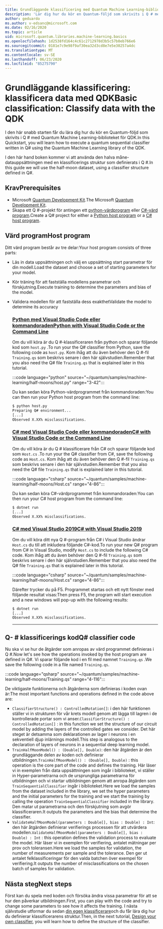 ```yaml
---
title: Grundläggande klassificering med Quantum Machine Learning-biblioteket
description: 'Lär dig hur du kör en Quantum-följd som skrivits i Q # med Quantum Machine Learning-biblioteket för Microsoft-QDK.'
author: geduardo
ms.author: v-edsanc@microsoft.com
ms.date: 02/16/2020
ms.topic: article
uid: microsoft.quantum.libraries.machine-learning.basics
ms.openlocfilehash: 1d2538fd164c4c61c2712978d3b5c57b0eb766e6
ms.sourcegitcommit: 0181e7c9e98f9af30ea32d3cd8e7e5e30257a4dc
ms.translationtype: MT
ms.contentlocale: sv-SE
ms.lasthandoff: 06/23/2020
ms.locfileid: "85275790"
---
```

# <a name="basic-classification-classify-data-with-the-qdk"></a><span data-ttu-id="d42da-103">Grundläggande klassificering: klassificera data med QDK</span><span class="sxs-lookup"><span data-stu-id="d42da-103">Basic classification: Classify data with the QDK</span></span>

<span data-ttu-id="d42da-104">I den här snabb starten får du lära dig hur du kör en Quantum-följd som skrivits i Q # med Quantum Machine Learning-biblioteket för QDK.</span><span class="sxs-lookup"><span data-stu-id="d42da-104">In this Quickstart, you will learn how to execute a quantum sequential classifier written in Q# using the Quantum Machine Learning library of the QDK.</span></span> 

<span data-ttu-id="d42da-105">I den här hand boken kommer vi att använda den halva måne-datauppsättningen med en klassificerings struktur som definierats i Q #.</span><span class="sxs-lookup"><span data-stu-id="d42da-105">In this guide we will use the half-moon dataset, using a classifier structure defined in Q#.</span></span>

## <a name="prerequisites"></a><span data-ttu-id="d42da-106">Krav</span><span class="sxs-lookup"><span data-stu-id="d42da-106">Prerequisites</span></span>

- <span data-ttu-id="d42da-107">Microsoft [Quantum Development Kit](xref:microsoft.quantum.install).</span><span class="sxs-lookup"><span data-stu-id="d42da-107">The Microsoft [Quantum Development Kit](xref:microsoft.quantum.install).</span></span>
- <span data-ttu-id="d42da-108">Skapa ett Q #-projekt för antingen ett [python-värdprogram](xref:microsoft.quantum.install.python) eller [C#-värd program](xref:microsoft.quantum.install.cs).</span><span class="sxs-lookup"><span data-stu-id="d42da-108">Create a Q# project for either a [Python host program](xref:microsoft.quantum.install.python) or a [C# host program](xref:microsoft.quantum.install.cs).</span></span>

## <a name="host-program"></a><span data-ttu-id="d42da-109">Värd program</span><span class="sxs-lookup"><span data-stu-id="d42da-109">Host program</span></span>

<span data-ttu-id="d42da-110">Ditt värd program består av tre delar:</span><span class="sxs-lookup"><span data-stu-id="d42da-110">Your host program consists of three parts:</span></span>

- <span data-ttu-id="d42da-111">Läs in data uppsättningen och välj en uppsättning start parametrar för din modell.</span><span class="sxs-lookup"><span data-stu-id="d42da-111">Load the dataset and choose a set of starting parameters for your model.</span></span>
- <span data-ttu-id="d42da-112">Kör träning för att fastställa modellens parametrar och förskjutning.</span><span class="sxs-lookup"><span data-stu-id="d42da-112">Execute training to determine the parameters and bias of the model.</span></span>
- <span data-ttu-id="d42da-113">Validera modellen för att fastställa dess exakthet</span><span class="sxs-lookup"><span data-stu-id="d42da-113">Validate the model to determine its accuracy</span></span>

    ### <a name="python-with-visual-studio-code-or-the-command-line"></a>[<span data-ttu-id="d42da-114">Python med Visual Studio Code eller kommandoraden</span><span class="sxs-lookup"><span data-stu-id="d42da-114">Python with Visual Studio Code or the Command Line</span></span>](#tab/tabid-python)

    <span data-ttu-id="d42da-115">Om du vill köra är du Q #-klassificeraren från python och sparar följande kod som `host.py` .</span><span class="sxs-lookup"><span data-stu-id="d42da-115">To run your the Q# classifier from Python, save the following code as `host.py`.</span></span> <span data-ttu-id="d42da-116">Kom ihåg att du även behöver den Q #-fil `Training.qs` som beskrivs senare i den här självstudien.</span><span class="sxs-lookup"><span data-stu-id="d42da-116">Remember that you also need the Q# file `Training.qs` that is explained later in this tutorial.</span></span>

    :::code language="python" source="~/quantum/samples/machine-learning/half-moons/host.py" range="3-42":::

    <span data-ttu-id="d42da-117">Du kan sedan köra Python-värdprogrammet från kommandoraden:</span><span class="sxs-lookup"><span data-stu-id="d42da-117">You can then run your Python host program from the command line:</span></span>

    ```bash
    $ python host.py
    Preparing Q# environment...
    [...]
    Observed X.XX% misclassifications.
    ```

    ### <a name="c-with-visual-studio-code-or-the-command-line"></a>[<span data-ttu-id="d42da-118">C# med Visual Studio Code eller kommandoraden</span><span class="sxs-lookup"><span data-stu-id="d42da-118">C# with Visual Studio Code or the Command Line</span></span>](#tab/tabid-csharp)

    <span data-ttu-id="d42da-119">Om du vill köra är du Q # klassificerare från C# och sparar följande kod som `Host.cs` .</span><span class="sxs-lookup"><span data-stu-id="d42da-119">To run your the Q# classifier from C#, save the following code as `Host.cs`.</span></span> <span data-ttu-id="d42da-120">Kom ihåg att du även behöver den Q #-fil `Training.qs` som beskrivs senare i den här självstudien.</span><span class="sxs-lookup"><span data-stu-id="d42da-120">Remember that you also need the Q# file `Training.qs` that is explained later in this tutorial.</span></span>

    :::code language="csharp" source="~/quantum/samples/machine-learning/half-moons/Host.cs" range="4-86":::

    <span data-ttu-id="d42da-121">Du kan sedan köra C#-värdprogrammet från kommandoraden:</span><span class="sxs-lookup"><span data-stu-id="d42da-121">You can then run your C# host program from the command line:</span></span>

    ```bash
    $ dotnet run
    [...]
    Observed X.XX% misclassifications.
    ```

    ### <a name="c-with-visual-studio-2019"></a>[<span data-ttu-id="d42da-122">C# med Visual Studio 2019</span><span class="sxs-lookup"><span data-stu-id="d42da-122">C# with Visual Studio 2019</span></span>](#tab/tabid-vs2019)

    <span data-ttu-id="d42da-123">Om du vill köra ditt nya Q #-program från C# i Visual Studio ändrar `Host.cs` du till att inkludera följande C#-kod.</span><span class="sxs-lookup"><span data-stu-id="d42da-123">To run your new Q# program from C# in Visual Studio, modify `Host.cs` to include the following C# code.</span></span> <span data-ttu-id="d42da-124">Kom ihåg att du även behöver den Q #-fil `Training.qs` som beskrivs senare i den här självstudien.</span><span class="sxs-lookup"><span data-stu-id="d42da-124">Remember that you also need the Q# file `Training.qs` that is explained later in this tutorial.</span></span>

    :::code language="csharp" source="~/quantum/samples/machine-learning/half-moons/Host.cs" range="4-86":::

    <span data-ttu-id="d42da-125">Därefter trycker du på F5. Programmet startas och ett nytt fönster med följande resultat visas:</span><span class="sxs-lookup"><span data-stu-id="d42da-125">Then press F5, the program will start execution and a new windows will pop-up with the following results:</span></span> 

    ```bash
    $ dotnet run
    [...]
    Observed X.XX% misclassifications.
    ```
    ***

## <a name="q-classifier-code"></a><span data-ttu-id="d42da-126">Q- \# klassificerings kod</span><span class="sxs-lookup"><span data-stu-id="d42da-126">Q\# classifier code</span></span>

<span data-ttu-id="d42da-127">Nu ska vi se hur de åtgärder som anropas av värd programmet definieras i Q #.</span><span class="sxs-lookup"><span data-stu-id="d42da-127">Now let's see how the operations invoked by the host program are defined in Q#.</span></span>
<span data-ttu-id="d42da-128">Vi sparar följande kod i en fil med namnet `Training.qs` .</span><span class="sxs-lookup"><span data-stu-id="d42da-128">We save the following code in a file named `Training.qs`.</span></span>

:::code language="qsharp" source="~/quantum/samples/machine-learning/half-moons/Training.qs" range="4-116":::

<span data-ttu-id="d42da-129">De viktigaste funktionerna och åtgärderna som definieras i koden ovan är:</span><span class="sxs-lookup"><span data-stu-id="d42da-129">The most important functions and operations defined in the code above are:</span></span>

- <span data-ttu-id="d42da-130">`ClassifierStructure() : ControlledRotation[]`: i den här funktionen ställer vi in strukturen för vår krets modell genom att lägga till lagren i de kontrollerade portar som vi anser.</span><span class="sxs-lookup"><span data-stu-id="d42da-130">`ClassifierStructure() : ControlledRotation[]` : in this function we set the structure of our circuit model by adding the layers of the controlled gates we consider.</span></span> <span data-ttu-id="d42da-131">Det här steget är detsamma som deklarationen av lager i neurons i en sekventiell djup inlärnings modell.</span><span class="sxs-lookup"><span data-stu-id="d42da-131">This step is analogous to the declaration of layers of neurons in a sequential deep learning model.</span></span>
- <span data-ttu-id="d42da-132">`TrainHalfMoonModel() : (Double[], Double)`: den här åtgärden är den grundläggande delen av koden och definierar utbildningen.</span><span class="sxs-lookup"><span data-stu-id="d42da-132">`TrainHalfMoonModel() : (Double[], Double)` : this operation is the core part of the code and defines the training.</span></span> <span data-ttu-id="d42da-133">Här läser vi in exemplen från data uppsättningen som ingår i biblioteket, vi ställer in Hyper-parametrarna och de ursprungliga parametrarna för utbildningen och vi startar utbildningen genom att anropa åtgärden som `TrainSequentialClassifier` ingår i biblioteket.</span><span class="sxs-lookup"><span data-stu-id="d42da-133">Here we load the samples from the dataset included in the library, we set the hyper parameters and the initial parameters for the training and we start the training by calling the operation `TrainSequentialClassifier` included in the library.</span></span> <span data-ttu-id="d42da-134">Den matar ut parametrarna och den förskjutning som avgör klassificeraren.</span><span class="sxs-lookup"><span data-stu-id="d42da-134">It outputs the parameters and the bias that determine the classifier.</span></span>
- <span data-ttu-id="d42da-135">`ValidateHalfMoonModel(parameters : Double[], bias : Double) : Int`: den här åtgärden definierar verifierings processen för att utvärdera modellen.</span><span class="sxs-lookup"><span data-stu-id="d42da-135">`ValidateHalfMoonModel(parameters : Double[], bias : Double) : Int` : this operation defines the validation process to evaluate the model.</span></span> <span data-ttu-id="d42da-136">Här läser vi in exemplen för verifiering, antalet mätningar per prov och toleransen.</span><span class="sxs-lookup"><span data-stu-id="d42da-136">Here we load the samples for validation, the number of measurements per sample and the tolerance.</span></span> <span data-ttu-id="d42da-137">Den ger ut antalet felklassificeringar för den valda batchen över exempel för verifiering.</span><span class="sxs-lookup"><span data-stu-id="d42da-137">It outputs the number of misclassifications on the chosen batch of samples for validation.</span></span>

## <a name="next-steps"></a><span data-ttu-id="d42da-138">Nästa steg</span><span class="sxs-lookup"><span data-stu-id="d42da-138">Next steps</span></span>

<span data-ttu-id="d42da-139">Först kan du spela med koden och försöka ändra vissa parametrar för att se hur den påverkar utbildningen.</span><span class="sxs-lookup"><span data-stu-id="d42da-139">First, you can play with the code and try to change some parameters to see how it affects the training.</span></span> <span data-ttu-id="d42da-140">I nästa självstudie utformar du sedan [din egen klassificerare](xref:microsoft.quantum.libraries.machine-learning.design)och du får lära dig hur du definierar klassificerarens struktur.</span><span class="sxs-lookup"><span data-stu-id="d42da-140">Then, in the next tutorial, [Design your own classifier](xref:microsoft.quantum.libraries.machine-learning.design),  you will learn how to define the structure of the classifier.</span></span>
